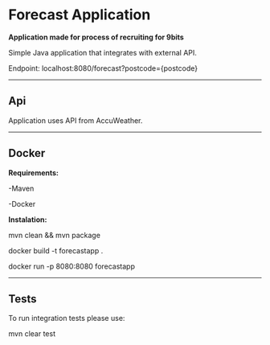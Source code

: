 # Forecast Application


**Application made for process of recruiting for 9bits**

Simple Java application that integrates with external API. 

Endpoint: localhost:8080/forecast?postcode={postcode}


---

## Api 

Application uses API from AccuWeather.

---

## Docker

**Requirements:**

-Maven

-Docker


**Instalation:**

mvn clean && mvn package

docker build -t forecastapp .

docker run -p 8080:8080 forecastapp

---

## Tests

To run integration tests please use:

mvn clear test